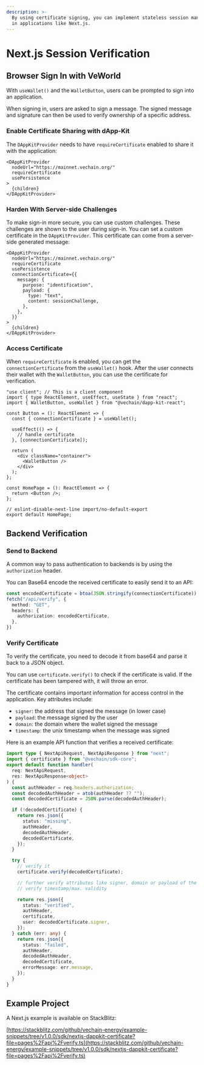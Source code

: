 ```yaml
---
description: >-
  By using certificate signing, you can implement stateless session management
  in applications like Next.js.
---
```


# Next.js Session Verification

## Browser Sign In with VeWorld

With `useWallet()` and the `WalletButton`, users can be prompted to sign into an application.

When signing in, users are asked to sign a message. The signed message and signature can then be used to verify ownership of a specific address.

### Enable Certificate Sharing with dApp-Kit

The `DAppKitProvider` needs to have `requireCertificate` enabled to share it with the application:

```tsx
<DAppKitProvider
  nodeUrl="https://mainnet.vechain.org/"
  requireCertificate
  usePersistence
>
  {children}
</DAppKitProvider>
```

### Harden With Server-side Challenges

To make sign-in more secure, you can use custom challenges. These challenges are shown to the user during sign-in. You can set a custom certificate in the `DAppKitProvider`. This certificate can come from a server-side generated message:

```tsx
<DAppKitProvider
  nodeUrl="https://mainnet.vechain.org/"
  requireCertificate
  usePersistence
  connectionCertificate={{
    message: {
      purpose: "identification",
      payload: {
        type: "text",
        content: sessionChallenge,
      },
    },
  }}
>
  {children}
</DAppKitProvider>
```

### Access Certificate

When `requireCertificate` is enabled, you can get the `connectionCertificate` from the `useWallet()` hook. After the user connects their wallet with the `WalletButton`, you can use the certificate for verification.

```tsx
"use client"; // This is a client component
import { type ReactElement, useEffect, useState } from "react";
import { WalletButton, useWallet } from "@vechain/dapp-kit-react";

const Button = (): ReactElement => {
  const { connectionCertificate } = useWallet();

  useEffect(() => {
    // handle certificate
  }, [connectionCertificate]);

  return (
    <div className="container">
      <WalletButton />
    </div>
  );
};

const HomePage = (): ReactElement => {
  return <Button />;
};

// eslint-disable-next-line import/no-default-export
export default HomePage;
```

## Backend Verification

### Send to Backend

A common way to pass authentication to backends is by using the `authorization` header.

You can Base64 encode the received certificate to easily send it to an API:

```ts
const encodedCertificate = btoa(JSON.stringify(connectionCertificate));
fetch("/api/verify", {
  method: "GET",
  headers: {
    authorization: encodedCertificate,
  },
})
```

### Verify Certificate

To verify the certificate, you need to decode it from base64 and parse it back to a JSON object.

You can use `certificate.verify()` to check if the certificate is valid. If the certificate has been tampered with, it will throw an error.

The certificate contains important information for access control in the application. Key attributes include:

* `signer`: the address that signed the message (in lower case)
* `payload`: the message signed by the user
* `domain`: the domain where the wallet signed the message
* `timestamp`: the unix timestamp when the message was signed

Here is an example API function that verifies a received certificate:

```ts
import type { NextApiRequest, NextApiResponse } from "next";
import { certificate } from "@vechain/sdk-core";
export default function handler(
  req: NextApiRequest,
  res: NextApiResponse<object>
) {
  const authHeader = req.headers.authorization;
  const decodedAuthHeader = atob(authHeader ?? "");
  const decodedCertificate = JSON.parse(decodedAuthHeader);

  if (!decodedCertificate) {
    return res.json({
      status: "missing",
      authHeader,
      decodedAuthHeader,
      decodedCertificate,
    });
  }

  try {
    // verify it
    certificate.verify(decodedCertificate);

    // further verify attributes like signer, domain or payload of the decodedCertificate
    // verify timestamp/max. validity

    return res.json({
      status: "verified",
      authHeader,
      certificate,
      user: decodedCertificate.signer,
    });
  } catch (err: any) {
    return res.json({
      status: "failed",
      authHeader,
      decodedAuthHeader,
      decodedCertificate,
      errorMessage: err.message,
    });
  }
}
```

## Example Project

A Next.js example is available on StackBlitz:

[https://stackblitz.com/github/vechain-energy/example-snippets/tree/v1.0.0/sdk/nextjs-dappkit-certificate?file=pages%2Fapi%2Fverify.ts](https://stackblitz.com/github/vechain-energy/example-snippets/tree/v1.0.0/sdk/nextjs-dappkit-certificate?file=pages%2Fapi%2Fverify.ts)
